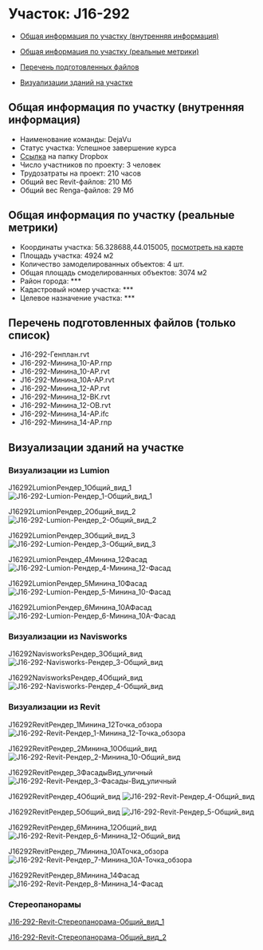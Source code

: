 # Участок: J16-292

* [Общая информация по участку (внутренняя информация)](#Chapter1)

* [Общая информация по участку (реальные метрики)](#Chapter2)

* [Перечень подготовленных файлов](#Chapter3)

* [Визуализации зданий на участке](#Chapter5)

## <a id="Chapter1"></a> Общая информация по участку (внутренняя информация)
+ Наименование команды: DejaVu
+ Статус участка: Успешное завершение курса
+ [Ссылка](https://www.dropbox.com/sh/wvvgv1nw1iqred9/AAA79x4tgWIRmQ-Pa45bnXNXa/J16_292?dl=0) на папку Dropbox
+ Число участников по проекту: 3 человек
+ Трудозатраты на проект: 210 часов
+ Общий вес Revit-файлов: 210 Мб
+ Общий вес Renga-файлов: 29 Мб
## <a id="Chapter2"></a> Общая информация по участку (реальные метрики)
+ Координаты участка: 56.328688,44.015005, [посмотреть на карте](https://yandex.ru/maps/47/nizhny-novgorod/?ll=44.015005%2C56.328688&z=19)
+ Площадь участка: 4924 м2
+ Количество замоделированных объектов: 4 шт.
+ Общая площадь смоделированных объектов: 3074 м2
+ Район города: *** 
+ Кадастровый номер участка: *** 
+ Целевое назначение участка: *** 
## <a id="Chapter3"></a> Перечень подготовленных файлов (только список)
+ J16-292-Генплан.rvt
+ J16-292-Минина_10-АР.rnp
+ J16-292-Минина_10-АР.rvt
+ J16-292-Минина_10А-АР.rvt
+ J16-292-Минина_12-АР.rvt
+ J16-292-Минина_12-ВК.rvt
+ J16-292-Минина_12-ОВ.rvt
+ J16-292-Минина_14-АР.ifc
+ J16-292-Минина_14-АР.rnp
## <a id="Chapter5"></a> Визуализации зданий на участке
### Визуализации из Lumion
J16292LumionРендер_1Общий_вид_1
![J16-292-Lumion-Рендер_1-Общий_вид_1](/Images/J16_292/J16-292-Lumion-Рендер_1-Общий_вид_1_Compressed.jpg)

J16292LumionРендер_2Общий_вид_2
![J16-292-Lumion-Рендер_2-Общий_вид_2](/Images/J16_292/J16-292-Lumion-Рендер_2-Общий_вид_2_Compressed.jpg)

J16292LumionРендер_3Общий_вид_3
![J16-292-Lumion-Рендер_3-Общий_вид_3](/Images/J16_292/J16-292-Lumion-Рендер_3-Общий_вид_3_Compressed.jpg)

J16292LumionРендер_4Минина_12Фасад
![J16-292-Lumion-Рендер_4-Минина_12-Фасад](/Images/J16_292/J16-292-Lumion-Рендер_4-Минина_12-Фасад_Compressed.jpg)

J16292LumionРендер_5Минина_10Фасад
![J16-292-Lumion-Рендер_5-Минина_10-Фасад](/Images/J16_292/J16-292-Lumion-Рендер_5-Минина_10-Фасад_Compressed.jpg)

J16292LumionРендер_6Минина_10АФасад
![J16-292-Lumion-Рендер_6-Минина_10А-Фасад](/Images/J16_292/J16-292-Lumion-Рендер_6-Минина_10А-Фасад_Compressed.jpg)

### Визуализации из Navisworks
J16292NavisworksРендер_3Общий_вид
![J16-292-Navisworks-Рендер_3-Общий_вид](/Images/J16_292/J16-292-Navisworks-Рендер_3-Общий_вид_Compressed.jpg)

J16292NavisworksРендер_4Общий_вид
![J16-292-Navisworks-Рендер_4-Общий_вид](/Images/J16_292/J16-292-Navisworks-Рендер_4-Общий_вид_Compressed.jpg)

### Визуализации из Revit
J16292RevitРендер_1Минина_12Точка_обзора
![J16-292-Revit-Рендер_1-Минина_12-Точка_обзора](/Images/J16_292/J16-292-Revit-Рендер_1-Минина_12-Точка_обзора_Compressed.jpg)

J16292RevitРендер_2Минина_10Общий_вид
![J16-292-Revit-Рендер_2-Минина_10-Общий_вид](/Images/J16_292/J16-292-Revit-Рендер_2-Минина_10-Общий_вид_Compressed.jpg)

J16292RevitРендер_3ФасадыВид_уличный
![J16-292-Revit-Рендер_3-Фасады-Вид_уличный](/Images/J16_292/J16-292-Revit-Рендер_3-Фасады-Вид_уличный_Compressed.jpg)

J16292RevitРендер_4Общий_вид
![J16-292-Revit-Рендер_4-Общий_вид](/Images/J16_292/J16-292-Revit-Рендер_4-Общий_вид_Compressed.jpg)

J16292RevitРендер_5Общий_вид
![J16-292-Revit-Рендер_5-Общий_вид](/Images/J16_292/J16-292-Revit-Рендер_5-Общий_вид_Compressed.jpg)

J16292RevitРендер_6Минина_12Общий_вид
![J16-292-Revit-Рендер_6-Минина_12-Общий_вид](/Images/J16_292/J16-292-Revit-Рендер_6-Минина_12-Общий_вид_Compressed.jpg)

J16292RevitРендер_7Минина_10АТочка_обзора
![J16-292-Revit-Рендер_7-Минина_10А-Точка_обзора](/Images/J16_292/J16-292-Revit-Рендер_7-Минина_10А-Точка_обзора_Compressed.jpg)

J16292RevitРендер_8Минина_14Фасад
![J16-292-Revit-Рендер_8-Минина_14-Фасад](/Images/J16_292/J16-292-Revit-Рендер_8-Минина_14-Фасад_Compressed.jpg)

### Стереопанорамы
[J16-292-Revit-Стереопанорама-Общий_вид_1](https://pano.autodesk.com/pano.html?mono=jpgs/05a31d81-414c-444d-bd06-05c7becf74d8&version=2)

[J16-292-Revit-Стереопанорама-Общий_вид_2](https://pano.autodesk.com/pano.html?mono=jpgs/dc770efe-7b8f-47aa-8520-58c38934f8c4&version=2)

